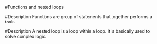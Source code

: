 #Functions and nested loops

#Description
Functions are group of statements that together performs a task.

#Description
A nested loop is a loop within a loop. It is basically used to solve complex logic.

